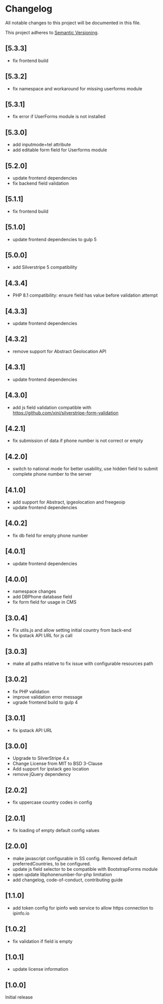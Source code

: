 # Changelog

All notable changes to this project will be documented in this file.

This project adheres to [Semantic Versioning](http://semver.org/).

## [5.3.3]

* fix frontend build

## [5.3.2]

* fix namespace and workaround for missing userforms module

## [5.3.1]

* fix error if UserForms module is not installed

## [5.3.0]

* add inputmode=tel attribute
* add editable form field for Userforms module

## [5.2.0]

* update frontend dependencies
* fix backend field validation

## [5.1.1]

* fix frontend build

## [5.1.0]

* update frontend dependencies to gulp 5

## [5.0.0]

* add Silverstripe 5 compatibility

## [4.3.4]

* PHP 8.1 compatibility: ensure field has value before validation attempt

## [4.3.3]

* update frontend dependencies

## [4.3.2]

* remove support for Abstract Geolocation API

## [4.3.1]

* update frontend dependencies

## [4.3.0]

* add js field validation compatible with https://github.com/xini/silverstripe-form-validation

## [4.2.1]

* fix submission of data if phone number is not correct or empty

## [4.2.0]

* switch to national mode for better usability, use hidden field to submit complete phone number to the server

## [4.1.0]

* add support for Abstract, ipgeolocation and freegeoip
* update frontend dependencies

## [4.0.2]

* fix db field for empty phone number

## [4.0.1]

* update frontend dependencies

## [4.0.0]

* namespace changes
* add DBPhone database field
* fix form field for usage in CMS

## [3.0.4]

* Fix utils.js and allow setting initial country from back-end
* fix ipstack API URL for js call

## [3.0.3]

* make all paths relative to fix issue with configurable resources path

## [3.0.2]

* fix PHP validation
* improve validation error message 
* ugrade frontend build to gulp 4

## [3.0.1]

* fix ipstack API URL 

## [3.0.0]

* Upgrade to SilverStripe 4.x
* Change License from MIT to BSD 3-Clause
* Add support for ipstack geo location
* remove jQuery dependency

## [2.0.2]

* fix uppercase country codes in config

## [2.0.1]

* fix loading of empty default config values

## [2.0.0]

* make javascript configurable in SS config. Removed default preferredCountries, to be configured.
* update js field selector to be compatible with BootstrapForms module
* open update libphonenumber-for-php limitation
* add changelog, code-of-conduct, contributing guide

## [1.1.0]

* add token config for ipinfo web service to allow https connection to ipinfo.io

## [1.0.2]

* fix validation if field is empty

## [1.0.1]

* update license information


## [1.0.0]

Initial release
